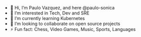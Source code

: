- 👋 Hi, I’m Paulo Vazquez, and here @paulo-sonica
- 👀 I’m interested in Tech, Dev and SRE
- 🌱 I’m currently learning Kubernetes
- 💞️ I’m looking to collaborate on open source projects
- ⚡ Fun fact: Chess, Video Games, Music, Sports, Languages

<!---
paulo-sonica/paulo-sonica is a ✨ special ✨ repository because its `README.md` (this file) appears on your GitHub profile.
You can click the Preview link to take a look at your changes.
--->
